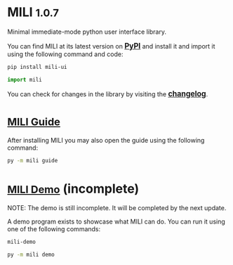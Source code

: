 # MILI <small>1.0.7</small>

Minimal immediate-mode python user interface library.

You can find MILI at its latest version on [<big>**PyPI**</big>](https://pypi.org/project/mili-ui/) and install it and import it using the following command and code:

```sh
pip install mili-ui
```

```py
import mili
```

You can check for changes in the library by visiting the [<big>**changelog**</big>](https://github.com/damusss/mili/blob/main/CHANGELOG.md).

# [<small>MILI Guide</small>](https://github.com/damusss/mili/blob/main/guide/guide.md)

After installing MILI you may also open the guide using the following command:

```sh
py -m mili guide
```

# [<small>MILI Demo</small>](https://github.com/damusss/mili/blob/main/mili/demo/demo.py) (incomplete)

NOTE: The demo is still incomplete. It will be completed by the next update.

A demo program exists to showcase what MILI can do. You can run it using one of the following commands:
```sh
mili-demo
```
```sh
py -m mili demo
```
